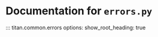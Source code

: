 # Documentation for ``errors.py``

::: titan.common.errors
    options:
        show_root_heading: true